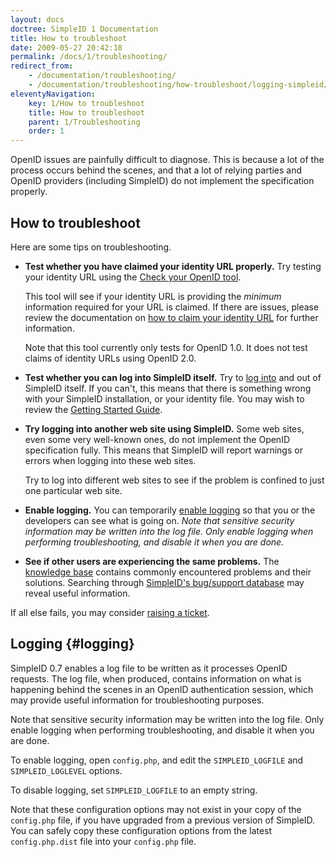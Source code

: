 ```yaml
---
layout: docs
doctree: SimpleID 1 Documentation
title: How to troubleshoot
date: 2009-05-27 20:42:18
permalink: /docs/1/troubleshooting/
redirect_from: 
    - /documentation/troubleshooting/
    - /documentation/troubleshooting/how-troubleshoot/logging-simpleid/
eleventyNavigation:
    key: 1/How to troubleshoot
    title: How to troubleshoot
    parent: 1/Troubleshooting
    order: 1
---
```


OpenID issues are painfully difficult to diagnose.  This is because a lot of the process occurs behind the scenes, and that a lot of relying parties and OpenID providers (including SimpleID) do not implement the specification properly.

## How to troubleshoot

Here are some tips on troubleshooting.

- **Test whether you have claimed your identity URL properly.** Try testing your identity URL using the [Check your OpenID tool](http://www.openidenabled.com/resources/openid-test/checkup).

    This tool will see if your identity URL is providing the *minimum* information required for your URL is claimed.  If there are issues, please review the documentation on [how to claim your identity URL](/docs/1/identity-claim) for further information.

    Note that this tool currently only tests for OpenID 1.0.  It does not test claims of identity URLs using OpenID 2.0.

- **Test whether you can log into SimpleID itself.**  Try to [log into](/docs/1/login) and out of SimpleID itself.  If you can't, this means that there is something wrong with your SimpleID installation, or your identity file.  You may wish to review the [Getting Started Guide](/docs/1/).

- **Try logging into another web site using SimpleID.** Some web sites, even some very well-known ones, do not implement the OpenID specification fully.  This means that SimpleID will report warnings or errors when logging into these web sites.

    Try to log into different web sites to see if the problem is confined to just one particular web site.

- **Enable logging.**  You can temporarily [enable logging](#logging) so that you or the developers can see what is going on. *Note that sensitive security information may be written into the log file. Only enable logging when performing troubleshooting, and disable it when you are done.*

- **See if other users are experiencing the same problems.**  The [knowledge base](https://github.com/simpleid/simpleid/issues?q=label%3Aknowledgebase) contains commonly encountered problems and their solutions.  Searching through [SimpleID's bug/support database](https://github.com/simpleid/simpleid/issues?utf8=%E2%9C%93&q=) may reveal useful information.

If all else fails, you may consider [raising a ticket](https://github.com/simpleid/simpleid/wiki/Reporting-bugs).

## Logging    {#logging}

SimpleID 0.7 enables a log file to be written as it processes OpenID requests.  The log file, when produced, contains information on what is happening behind the scenes in an OpenID authentication session, which may provide useful information for troubleshooting purposes.

<div class="warning">

Note that sensitive security information may be written into the log file.  Only enable logging when performing troubleshooting, and disable it when you are done.

</div>

To enable logging, open <code>config.php</code>, and edit the <code>SIMPLEID_LOGFILE</code> and <code>SIMPLEID_LOGLEVEL</code> options.

To disable logging, set <code>SIMPLEID_LOGFILE</code> to an empty string.

Note that these configuration options may not exist in your copy of the <code>config.php</code> file, if you have upgraded from a previous version of SimpleID.  You can safely copy these configuration options from the latest <code>config.php.dist</code> file into your <code>config.php</code> file.